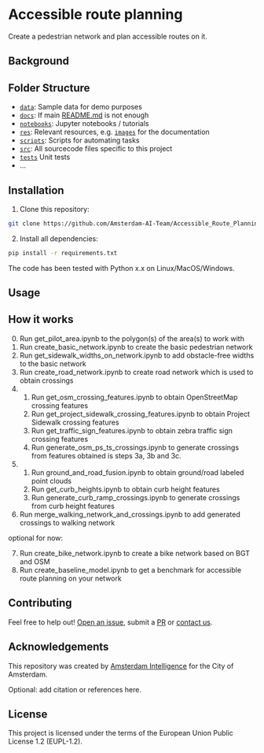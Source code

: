 # Accessible route planning

Create a pedestrian network and plan accessible routes on it.

## Background

## Folder Structure

* [`data`](./data): Sample data for demo purposes
* [`docs`](./docs): If main [README.md](./README.md) is not enough
* [`notebooks`](./notebooks): Jupyter notebooks / tutorials
* [`res`](./res): Relevant resources, e.g. [`images`](./res/images/) for the documentation
* [`scripts`](./scripts): Scripts for automating tasks
* [`src`](./src): All sourcecode files specific to this project
* [`tests`](./tests) Unit tests
* ...

## Installation 

1) Clone this repository:

```bash
git clone https://github.com/Amsterdam-AI-Team/Accessible_Route_Planning.git
```




2) Install all dependencies:
    


```bash
pip install -r requirements.txt
```



The code has been tested with Python x.x on Linux/MacOS/Windows. 

## Usage

## How it works



0. Run get_pilot_area.ipynb to the polygon(s) of the area(s) to work with
1. Run create_basic_network.ipynb to create the basic pedestrian network
2. Run get_sidewalk_widths_on_network.ipynb to add obstacle-free widths to the basic network
3. Run create_road_network.ipynb to create road network which is used to obtain crossings
4.
   1. Run get_osm_crossing_features.ipynb to obtain OpenStreetMap crossing features
   2. Run get_project_sidewalk_crossing_features.ipynb to obtain Project Sidewalk crossing features
   3. Run get_traffic_sign_features.ipynb to obtain zebra traffic sign crossing features
   4. Run generate_osm_ps_ts_crossings.ipynb to generate crossings from features obtained is steps 3a, 3b and 3c.
5.
   1. Run ground_and_road_fusion.ipynb to obtain ground/road labeled point clouds
   2. Run get_curb_heights.ipynb to obtain curb height features
   3. Run generate_curb_ramp_crossings.ipynb to generate crossings from curb height features
6. Run merge_walking_network_and_crossings.ipynb to add generated crossings to walking network

optional for now:

7. Run create_bike_network.ipynb to create a bike network based on BGT and OSM
8. Run create_baseline_model.ipynb to get a benchmark for accessible route planning on your network
   

## Contributing

Feel free to help out! [Open an issue](https://github.com/Amsterdam-AI-Team/Accessible_Route_Planning/issues), submit a [PR](https://github.com/Amsterdam-AI-Team/Accessible_Route_Planning/pulls) or [contact us](https://amsterdamintelligence.com/contact/).




## Acknowledgements

This repository was created by [Amsterdam Intelligence](https://amsterdamintelligence.com/) for the City of Amsterdam.



Optional: add citation or references here.


## License 

This project is licensed under the terms of the European Union Public License 1.2 (EUPL-1.2).
